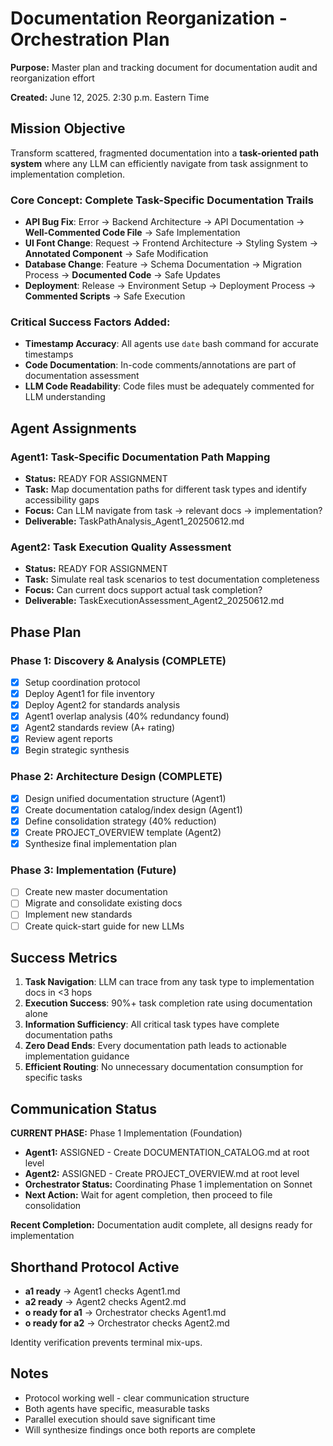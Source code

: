 # Documentation Reorganization - Orchestration Plan

**Purpose:** Master plan and tracking document for documentation audit and reorganization effort

**Created:** June 12, 2025. 2:30 p.m. Eastern Time

## Mission Objective

Transform scattered, fragmented documentation into a **task-oriented path system** where any LLM can efficiently navigate from task assignment to implementation completion.

### **Core Concept: Complete Task-Specific Documentation Trails**
- **API Bug Fix**: Error → Backend Architecture → API Documentation → **Well-Commented Code File** → Safe Implementation
- **UI Font Change**: Request → Frontend Architecture → Styling System → **Annotated Component** → Safe Modification  
- **Database Change**: Feature → Schema Documentation → Migration Process → **Documented Code** → Safe Updates
- **Deployment**: Release → Environment Setup → Deployment Process → **Commented Scripts** → Safe Execution

### **Critical Success Factors Added:**
- **Timestamp Accuracy**: All agents use `date` bash command for accurate timestamps
- **Code Documentation**: In-code comments/annotations are part of documentation assessment
- **LLM Code Readability**: Code files must be adequately commented for LLM understanding

## Agent Assignments

### **Agent1: Task-Specific Documentation Path Mapping**
- **Status:** READY FOR ASSIGNMENT
- **Task:** Map documentation paths for different task types and identify accessibility gaps
- **Focus:** Can LLM navigate from task → relevant docs → implementation?
- **Deliverable:** TaskPathAnalysis_Agent1_20250612.md

### **Agent2: Task Execution Quality Assessment**
- **Status:** READY FOR ASSIGNMENT
- **Task:** Simulate real task scenarios to test documentation completeness
- **Focus:** Can current docs support actual task completion?
- **Deliverable:** TaskExecutionAssessment_Agent2_20250612.md

## Phase Plan

### **Phase 1: Discovery & Analysis** (COMPLETE)
- [x] Setup coordination protocol
- [x] Deploy Agent1 for file inventory
- [x] Deploy Agent2 for standards analysis
- [x] Agent1 overlap analysis (40% redundancy found)
- [x] Agent2 standards review (A+ rating)
- [x] Review agent reports
- [x] Begin strategic synthesis

### **Phase 2: Architecture Design** (COMPLETE)
- [x] Design unified documentation structure (Agent1)
- [x] Create documentation catalog/index design (Agent1)
- [x] Define consolidation strategy (40% reduction)
- [x] Create PROJECT_OVERVIEW template (Agent2)
- [x] Synthesize final implementation plan

### **Phase 3: Implementation** (Future)
- [ ] Create new master documentation
- [ ] Migrate and consolidate existing docs
- [ ] Implement new standards
- [ ] Create quick-start guide for new LLMs

## Success Metrics

1. **Task Navigation**: LLM can trace from any task type to implementation docs in <3 hops
2. **Execution Success**: 90%+ task completion rate using documentation alone
3. **Information Sufficiency**: All critical task types have complete documentation paths
4. **Zero Dead Ends**: Every documentation path leads to actionable implementation guidance
5. **Efficient Routing**: No unnecessary documentation consumption for specific tasks

## Communication Status

**CURRENT PHASE:** Phase 1 Implementation (Foundation)

- **Agent1:** ASSIGNED - Create DOCUMENTATION_CATALOG.md at root level
- **Agent2:** ASSIGNED - Create PROJECT_OVERVIEW.md at root level
- **Orchestrator Status:** Coordinating Phase 1 implementation on Sonnet
- **Next Action:** Wait for agent completion, then proceed to file consolidation

**Recent Completion:** Documentation audit complete, all designs ready for implementation

## Shorthand Protocol Active

- **a1 ready** → Agent1 checks Agent1.md
- **a2 ready** → Agent2 checks Agent2.md
- **o ready for a1** → Orchestrator checks Agent1.md  
- **o ready for a2** → Orchestrator checks Agent2.md

Identity verification prevents terminal mix-ups.

## Notes

- Protocol working well - clear communication structure
- Both agents have specific, measurable tasks
- Parallel execution should save significant time
- Will synthesize findings once both reports are complete